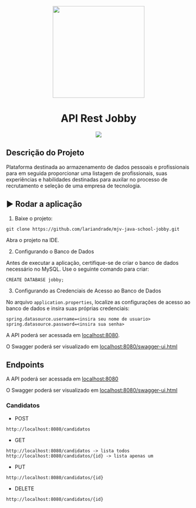 <div align="center">
    <img src="https://github.com/lariandrade/mjv-java-school-jobby/assets/44838761/649eac87-ed6f-4975-b95f-1599d47c2338" weight="350" height="250"/>
    <h1 align="center">API Rest Jobby</h1>
</div>
<div align="center">
<img src="http://img.shields.io/static/v1?label=STATUS&message=FINALIZADO&color=GREEN&style=for-the-badge"/>
</div>

## Descrição do Projeto
Plataforma destinada ao armazenamento de dados pessoais e profissionais para em seguida proporcionar uma listagem de profissionais, suas experiências e habilidades destinadas para auxilar no processo de recrutamento e seleção de uma empresa de tecnologia. 

## ▶️ Rodar a aplicação
1. Baixe o projeto:
```
git clone https://github.com/lariandrade/mjv-java-school-jobby.git
```
Abra o projeto na IDE.

2. Configurando o Banco de Dados

Antes de executar a aplicação, certifique-se de criar o banco de dados necessário no MySQL. Use o seguinte comando para criar:
```
CREATE DATABASE jobby;
```
3. Configurando as Credenciais de Acesso ao Banco de Dados

No arquivo `application.properties`, localize as configurações de acesso ao banco de dados e insira suas próprias credenciais:
```
spring.datasource.username=<insira seu nome de usuario>
spring.datasource.password=<insira sua senha>
```

A API poderá ser acessada em [localhost:8080](http://localhost:8080).

O Swagger poderá ser visualizado em [localhost:8080/swagger-ui.html](http://localhost:8080/swagger-ui.html)

## Endpoints
A API poderá ser acessada em [localhost:8080](http://localhost:8080)

O Swagger poderá ser visualizado em [localhost:8080/swagger-ui.html](http://localhost:8080/swagger-ui.html)

### Candidatos

- POST
```
http://localhost:8080/candidatos
```

- GET
```
http://localhost:8080/candidatos -> lista todos
http://localhost:8080/candidatos/{id} -> lista apenas um

```

- PUT
```
http://localhost:8080/candidatos/{id}

```

- DELETE
```
http://localhost:8080/candidatos/{id}
```
